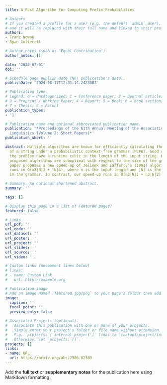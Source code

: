 ```yaml
---
title: A Fast Algorithm for Computing Prefix Probabilities

# Authors
# If you created a profile for a user (e.g. the default `admin` user), write the username (folder name) here
# and it will be replaced with their full name and linked to their profile.
authors:
- Franz Nowak
- Ryan Cotterell

# Author notes (such as 'Equal Contribution')
author_notes: []

date: '2023-07-01'
doi: ''

# Schedule page publish date (NOT publication's date).
publishDate: '2024-03-17T12:31:14.242308Z'

# Publication type.
# Legend: 0 = Uncategorized; 1 = Conference paper; 2 = Journal article;
# 3 = Preprint / Working Paper; 4 = Report; 5 = Book; 6 = Book section;
# 7 = Thesis; 8 = Patent
publication_types:
- '1'

# Publication name and optional abbreviated publication name.
publication: '*Proceedings of the 61th Annual Meeting of the Association for Computational
  Linguistics (Volume 2: Short Papers)*'
publication_short: ''

abstract: Multiple algorithms are known for efficiently calculating the prefix probability
  of a string under a probabilistic context-free grammar (PCFG). Good algorithms for
  the problem have a runtime cubic in the length of the input string. However, some
  proposed algorithms are suboptimal with respect to the size of the grammar.This
  paper proposes a new speed-up of Jelinek and Lafferty’s (1991) algorithm, which
  runs in O(n3|N|3 + |N|4), where n is the input length and |N| is the number of non-terminals
  in the grammar. In contrast, our speed-up runs in O(n2|N|3 + n3|N|2).

# Summary. An optional shortened abstract.
summary: ''

tags: []

# Display this page in a list of Featured pages?
featured: false

# Links
url_pdf: ''
url_code: ''
url_dataset: ''
url_poster: ''
url_project: ''
url_slides: ''
url_source: ''
url_video: ''

# Custom links (uncomment lines below)
# links:
# - name: Custom Link
#   url: http://example.org

# Publication image
# Add an image named `featured.jpg/png` to your page's folder then add a caption below.
image:
  caption: ''
  focal_point: ''
  preview_only: false

# Associated Projects (optional).
#   Associate this publication with one or more of your projects.
#   Simply enter your project's folder or file name without extension.
#   E.g. `projects: ['internal-project']` links to `content/project/internal-project/index.md`.
#   Otherwise, set `projects: []`.
projects: []
links:
- name: URL
  url: https://arxiv.org/abs/2306.02303
---
```


Add the **full text** or **supplementary notes** for the publication here using Markdown formatting.
